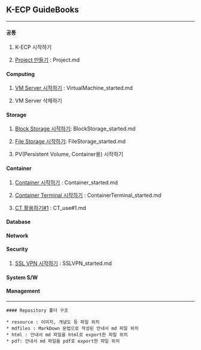 ## K-ECP GuideBooks

---

#### 공통

1. K-ECP 시작하기

2. [Project 만들기](./mdfiles/Project.md) : Project.md

#### Computing

1. [VM Server 시작하기](./mdfiles/VirtualMachine_started.md) : VirtualMachine_started.md

2. VM Server 삭제하기

#### Storage

1. [Block Storage 시작하기](./mdfiles/BlockStorage_started.md): BlockStorage_started.md

2. [File Storage 시작하기](./mdfiles/FileStorage_started.md): FileStorage_started.md

3. PV(Persistent Volume, Container용) 시작하기

#### Container

1. [Container 시작하기](./mdfiles/Container_started.md) : Container_started.md

2. [Container Terminal 시작하기](./mdfiles/ContainerTerminal_started.md) : ContainerTerminal_started.md

3. [CT 활용하기#1](./mdfiles/CT_use#1.md) : CT_use#1.md

#### Database

#### Network

#### Security

1. [SSL VPN 시작하기](./mdfiles/SSLVPN_started.md) : SSLVPN_started.md

#### System S/W

#### Management

---

```
#### Repository 폴더 구조

* resource : 이미지, 개념도 등 파일 위치
* mdfiles : MarkDown 문법으로 작성된 안내서 md 파일 위치
* html : 안내서 md 파일을 html로 export한 파일 위치
* pdf: 안내서 md 파일을 pdf로 export한 파일 위치
```
